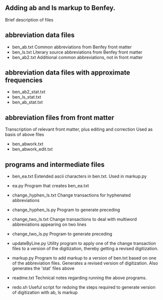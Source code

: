 ## Adding ab and ls markup to Benfey.

Brief description of files

## abbreviation data files
* ben_ab.txt Common abbreviations from Benfey front matter
* ben_ls.txt Literary source abbreviations from Benfey front matter
* ben_ab2.txt Additional common abbreviations, not in front matter

## abbreviation data files with approximate frequencies
* ben_ab2_stat.txt
* ben_ls_stat.txt
* ben_ab_stat.txt

## abbreviation files from front matter
Transcription of relevant front matter, plus editing and correction
Used as basis of above files
* ben_abwork.txt  
* ben_abwork_edit.txt

## programs and intermediate files
* ben_ea.txt   Extended ascii characters in ben.txt.  Used in markup.py
* ea.py        Program that creates ben_ea.txt

* change_hyphen_ls.txt  Change transactions for hyphenated abbreviations
* change_hyphen_ls.py   Program to generate preceding

* change_two_ls.txt  Change transactions to deal with multiword abbreviations
  appearing on two lines
* change_two_ls.py   Program to generate preceding

* updateByLine.py Utility program to apply one of the change transaction files
  to a version of the digitization, thereby getting a revised digitization.
  
* markup.py Program to add markup to a version of ben.txt based on one of the abbreviation files.  Generates a revised version of digitization.
  Also generates the 'stat' files above
  
* readme.txt    Technical notes regarding running the above programs.

* redo.sh  Useful script for redoing the steps required to generate version
  of digitization with ab, ls markup


